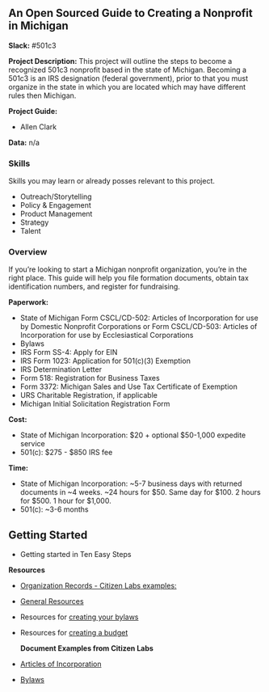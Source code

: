 ## An Open Sourced Guide to Creating a Nonprofit in Michigan

**Slack:** \#501c3

**Project Description:** This project will outline the steps to become a recognized 501c3 nonprofit based in the state of Michigan. Becoming a 501c3 is an IRS designation \(federal government\), prior to that you must organize in the state in which you are located which may have different rules then Michigan.

**Project Guide:**

* Allen Clark

**Data:** n/a

### Skills

Skills you may learn or already posses relevant to this project.

* Outreach/Storytelling
* Policy & Engagement
* Product Management
* Strategy
* Talent

### Overview

If you’re looking to start a Michigan nonprofit organization, you’re in the right place. This guide will help you file formation documents, obtain tax identification numbers, and register for fundraising.

**Paperwork:**

* State of Michigan Form CSCL/CD-502: Articles of Incorporation for use by Domestic Nonprofit Corporations or Form CSCL/CD-503: Articles of Incorporation for use by Ecclesiastical Corporations
* Bylaws
* IRS Form SS-4: Apply for EIN
* IRS Form 1023: Application for 501\(c\)\(3\) Exemption
* IRS Determination Letter
* Form 518: Registration for Business Taxes
* Form 3372: Michigan Sales and Use Tax Certificate of Exemption
* URS Charitable Registration, if applicable
* Michigan Initial Solicitation Registration Form

**Cost:**

* State of Michigan Incorporation: $20 + optional $50-1,000 expedite service
* 501\(c\): $275 - $850 IRS fee

**Time:**

* State of Michigan Incorporation: ~5-7 business days with returned documents in ~4 weeks. ~24 hours for $50. Same day for $100. 2 hours for $500. 1 hour for $1,000.
* 501\(c\): ~3-6 months

## Getting Started

* Getting started in Ten Easy Steps

**Resources**

* [Organization Records - Citizen Labs examples:](https://github.com/citizenlabsgr/community/tree/master/governance)
* [General Resources](https://github.com/citizenlabsgr/opensourced-nonprofit/blob/master/501c3-Resources.md)
* Resources for [creating your bylaws](https://github.com/citizenlabsgr/opensourced-nonprofit/blob/master/Bylaws-Resources.md)
* Resources for [creating a budget](https://github.com/citizenlabsgr/opensourced-nonprofit/blob/master/Budget-Preperation.md)

  **Document Examples from Citizen Labs**

* [Articles of Incorporation](https://github.com/citizenlabsgr/opensourced-nonprofit/blob/master/articles-incorporation.md)

* [Bylaws](https://github.com/citizenlabsgr/opensourced-nonprofit/blob/master/bylaws.md)



